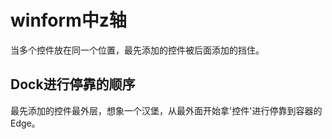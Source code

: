 # winform中z轴
当多个控件放在同一个位置，最先添加的控件被后面添加的挡住。

## Dock进行停靠的顺序
最先添加的控件最外层，想象一个汉堡，从最外面开始拿'控件'进行停靠到容器的Edge。